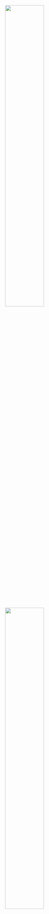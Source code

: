 <br />
<p align="center">
    <a href="https://github.com/mosaicml/streaming#gh-light-mode-only" class="only-light">
      <img src="https://storage.googleapis.com/docs.mosaicml.com/images/streaming-logo-light-mode.png" width="50%"/>
    </a>
    <!--pypi website does not support dark mode and does not understand GitHub tag. Hence, it renders both the images.
    The below tag is being used to remove the dark mode image on pypi website.-->
    <!-- SETUPTOOLS_LONG_DESCRIPTION_HIDE_BEGIN -->
    <a href="https://github.com/mosaicml/streaming#gh-dark-mode-only" class="only-dark">
      <img src="https://storage.googleapis.com/docs.mosaicml.com/images/streaming-logo-dark-mode.png" width="50%"/>
    </a>
    <!-- SETUPTOOLS_LONG_DESCRIPTION_HIDE_END -->
</p>

<h2><p align="center">Fast, accurate streaming of training data from cloud storage</p></h2>

<h4><p align='center'>
<a href="https://www.mosaicml.com">[Website]</a>
- <a href="https://streaming.docs.mosaicml.com/en/latest/getting_started/user_guide.html">[Getting Started]</a>
- <a href="https://streaming.docs.mosaicml.com/">[Docs]
- <a href="https://www.mosaicml.com/team">[We're Hiring!]</a>
</p></h4>

<p align="center">
    <a href="https://pypi.org/project/mosaicml-streaming/">
        <img alt="PyPi Version" src="https://img.shields.io/pypi/pyversions/mosaicml-streaming">
    </a>
    <a href="https://pypi.org/project/mosaicml-streaming/">
        <img alt="PyPi Package Version" src="https://img.shields.io/pypi/v/mosaicml-streaming">
    </a>
    <a href="https://github.com/mosaicml/streaming/actions?query=workflow%3ATest">
        <img alt="Unit test" src="https://github.com/mosaicml/streaming/actions/workflows/pytest.yaml/badge.svg">
    </a>
    <a href="https://pepy.tech/project/mosaicml-streaming/">
        <img alt="PyPi Downloads" src="https://static.pepy.tech/personalized-badge/mosaicml-streaming?period=month&units=international_system&left_color=grey&right_color=blue&left_text=Downloads/month">
    </a>
    <a href="https://streaming.docs.mosaicml.com">
        <img alt="Documentation" src="https://readthedocs.org/projects/streaming/badge/?version=stable">
    </a>
    <a href="https://mosaicml.me/slack">
        <img alt="Chat @ Slack" src="https://img.shields.io/badge/slack-chat-2eb67d.svg?logo=slack">
    </a>
    <a href="https://github.com/mosaicml/streaming/blob/main/LICENSE">
        <img alt="License" src="https://img.shields.io/badge/License-Apache%202.0-green.svg?logo=slack">
    </a>
</p>
<br />

# 👋 Welcome

We built StreamingDataset to make training on large datasets from cloud storage as fast, cheap, and scalable as possible.

It’s specially designed for multi-node, distributed training for large models—maximizing correctness guarantees, performance, and ease of use. Now, you can efficiently train anywhere, independent of your training data location. Just stream in the data you need, when you need it. To learn more about why we built StreamingDataset, read our [announcement blog](https://www.mosaicml.com/blog/mosaicml-streamingdataset).

StreamingDataset is compatible with any data type, including **images, text, video, and multimodal data**.

With support for major cloud storage providers ([AWS](https://aws.amazon.com/s3/), [OCI](https://www.oracle.com/cloud/storage/object-storage/), [GCS](https://cloud.google.com/storage), [Azure](https://azure.microsoft.com/en-us/products/storage/blobs), [Databricks](https://docs.databricks.com/en/storage/index.html), and any S3 compatible object store such as [Cloudflare R2](https://www.cloudflare.com/products/r2/), [Coreweave](https://docs.coreweave.com/storage/object-storage), [Backblaze b2](https://www.backblaze.com/b2/cloud-storage.html), etc. ) and designed as a drop-in replacement for your PyTorch [IterableDataset](https://pytorch.org/docs/stable/data.html#torch.utils.data.IterableDataset) class, StreamingDataset seamlessly integrates into your existing training workflows.

![The flow of samples from shards in the cloud to devices in your cluster](docs/source/_static/images/flow.gif)

# 🚀 Getting Started

## 💾 Installation

Streaming can be installed with `pip`:

<!--pytest.mark.skip-->
```bash
pip install mosaicml-streaming
```

## 🏁 Quick Start

### 1. Prepare Your Data

Convert your raw dataset into one of our supported streaming formats:

- MDS (Mosaic Data Shard) format which can encode and decode any Python object
- CSV / TSV
- JSONL

<!--pytest.mark.skip-->
```python
import numpy as np
from PIL import Image
from streaming import MDSWriter

# Local or remote directory in which to store the compressed output files
data_dir = 'path-to-dataset'

# A dictionary mapping input fields to their data types
columns = {
    'image': 'jpeg',
    'class': 'int'
}

# Shard compression, if any
compression = 'zstd'

# Save the samples as shards using MDSWriter
with MDSWriter(out=data_dir, columns=columns, compression=compression) as out:
    for i in range(10000):
        sample = {
            'image': Image.fromarray(np.random.randint(0, 256, (32, 32, 3), np.uint8)),
            'class': np.random.randint(10),
        }
        out.write(sample)
```

### 2. Upload Your Data to Cloud Storage

Upload your streaming dataset to the cloud storage of your choice ([AWS](https://aws.amazon.com/s3/), [OCI](https://www.oracle.com/cloud/storage/object-storage/), or [GCP](https://cloud.google.com/storage)). Below is one example of uploading a directory to an S3 bucket using the [AWS CLI](https://aws.amazon.com/cli/).

<!--pytest.mark.skip-->
```bash
$ aws s3 cp --recursive path-to-dataset s3://my-bucket/path-to-dataset
```

### 3. Build a StreamingDataset and DataLoader

<!--pytest.mark.skip-->
```python
from torch.utils.data import DataLoader
from streaming import StreamingDataset

# Remote path where full dataset is persistently stored
remote = 's3://my-bucket/path-to-dataset'

# Local working dir where dataset is cached during operation
local = '/tmp/path-to-dataset'

# Create streaming dataset
dataset = StreamingDataset(local=local, remote=remote, shuffle=True)

# Let's see what is in sample #1337...
sample = dataset[1337]
img = sample['image']
cls = sample['class']

# Create PyTorch DataLoader
dataloader = DataLoader(dataset)
```

### 📚 What next?

Getting started guides, examples, API references, and other useful information can be found in our [docs](https://streaming.docs.mosaicml.com/).

We have end-to-end tutorials for training a model on:

- [CIFAR-10](https://streaming.docs.mosaicml.com/en/stable/examples/cifar10.html)
- [FaceSynthetics](https://streaming.docs.mosaicml.com/en/stable/examples/facesynthetics.html)
- [SyntheticNLP](https://streaming.docs.mosaicml.com/en/stable/examples/synthetic_nlp.html)

We also have starter code for the following popular datasets, which can be found in the `streaming` [directory](https://github.com/mosaicml/streaming/tree/main/streaming):

| Dataset | Task | Read | Write |
| --- | --- | --- | --- |
| LAION-400M | Text and image | [Read](https://github.com/mosaicml/diffusion-benchmark/blob/main/data.py) | [Write](https://github.com/mosaicml/streaming/tree/main/streaming/multimodal/convert/laion/laion400m) |
| WebVid | Text and video | [Read](https://github.com/mosaicml/streaming/blob/main/streaming/multimodal/webvid.py) | [Write](https://github.com/mosaicml/streaming/blob/main/streaming/multimodal/convert/webvid.py) |
| C4 | Text | [Read](https://github.com/mosaicml/streaming/blob/main/streaming/text/c4.py) | [Write](https://github.com/mosaicml/streaming/blob/main/streaming/text/convert/c4.py) |
| EnWiki | Text | [Read](https://github.com/mosaicml/streaming/blob/main/streaming/text/enwiki.py) | [Write](https://github.com/mosaicml/streaming/tree/main/streaming/text/convert/enwiki) |
| Pile | Text | [Read](https://github.com/mosaicml/streaming/blob/main/streaming/text/pile.py) | [Write](https://github.com/mosaicml/streaming/blob/main/streaming/text/convert/pile.py)
| ADE20K | Image segmentation | [Read](https://github.com/mosaicml/streaming/blob/main/streaming/vision/ade20k.py) | [Write](https://github.com/mosaicml/streaming/blob/main/streaming/vision/convert/ade20k.py)
| CIFAR10 | Image classification | [Read](https://github.com/mosaicml/streaming/blob/main/streaming/vision/cifar10.py) | [Write](https://github.com/mosaicml/streaming/blob/main/streaming/vision/convert/cifar10.py) |
| COCO | Image classification | [Read](https://github.com/mosaicml/streaming/blob/main/streaming/vision/coco.py) | [Write](https://github.com/mosaicml/streaming/blob/main/streaming/vision/convert/coco.py) |
| ImageNet | Image classification | [Read](https://github.com/mosaicml/streaming/blob/main/streaming/vision/imagenet.py) | [Write](https://github.com/mosaicml/streaming/blob/main/streaming/vision/convert/imagenet.py) |

**To start training on these datasets:**

1. Convert raw data into .mds format using the corresponding script from the `convert` directory.

For example:

<!--pytest.mark.skip-->
```bash
$ python -m streaming.multimodal.convert.webvid --in <CSV file> --out <MDS output directory>
```

2. Import dataset class to start training the model.

<!--pytest.mark.skip-->
```python
from streaming.multimodal import StreamingInsideWebVid
dataset = StreamingInsideWebVid(local=local, remote=remote, shuffle=True)
```

# **🔑** Key Features

---

## Seamless data mixing

Easily experiment with dataset mixtures with [`Stream`](https://docs.mosaicml.com/projects/streaming/en/latest/api_reference/generated/streaming.Stream.html#stream). Dataset sampling can be controlled in relative (proportion) or absolute (repeat or samples terms). During streaming, the different datasets are streamed, shuffled, and mixed seamlessly just-in-time.

```
# mix C4, github code, and internal datasets
streams = [
  Stream(remote='s3://datasets/c4', proportion=0.4),
  Stream(remote='s3://datasets/github', proportion=0.1),
  Stream(remote='gcs://datasets/my_internal', proportion=0.5),
]

dataset = StreamingDataset(
  streams=streams,
  samples_per_epoch=1e8,
)
```

## True Determinism

A unique feature of our solution: samples are in the same order regardless of the number of GPUs, nodes, or CPU workers. This makes it easier to:

- Reproduce and debug training runs and loss spikes
- Load a checkpoint trained on 64 GPUs and debug on 8 GPUs with reproducibility

See the figure below — training a model on 1, 8, 16, 32, or 64 GPUs yields the **exact same loss curve** (up to the limitations of floating point math!)

![Plot of elastic determinism](docs/source/_static/images/determinism.png)

## Instant mid-epoch resumption

It can be expensive — and annoying — to wait for your job to resume while your dataloader spins after a hardware failure or loss spike. Thanks to our deterministic sample ordering, StreamingDataset lets you resume training in seconds, not hours, in the middle of a long training run.

Minimizing resumption latency can save thousands of dollars in egress fees and idle GPU compute time compared to existing solutions.

## High throughput

Our MDS format cuts extraneous work to the bone, resulting in ultra-low sample latency and higher throughput compared to alternatives for workloads bottlenecked by the dataloader.

| Tool | Throughput |
| --- | --- |
| StreamingDataset | ~19000 img/sec |
| ImageFolder | ~18000 img/sec |
| WebDataset | ~16000 img/sec |

*Results shown are from ImageNet + ResNet-50 training, collected over 5 repetitions after the data is cached after the first epoch.*

## Equal convergence

Model convergence from using StreamingDataset is just as good as using local disk, thanks to our shuffling algorithm.

![Plot of equal convergence](docs/source/_static/images/convergence.png)

Below are results from ImageNet + ResNet-50 training, collected over 5 repetitions.

| Tool | Top-1 Accuracy |
| --- | --- |
| StreamingDataset | 76.51% +/- 0.09 |
| ImageFolder | 76.57% +/- 0.10 |
| WebDataset | 76.23% +/- 0.17 |

StreamingDataset shuffles across all samples assigned to a node, whereas alternative solutions only shuffle samples in a smaller pool (within a single process). Shuffling across a wider pool spreads out adjacent samples more. In addition, our shuffling algorithm minimizes dropped samples. We have found both of these shuffling features advantageous for model convergence.

## Random access

Access the data you need when you need it.

Even if a sample isn’t downloaded yet, you can access `dataset[i]` to get sample `i`. The download will kick off immediately and the result will be returned when it’s done - similar to a map-style PyTorch dataset with samples numbered sequentially and accessible in any order.

<!--pytest.mark.skip-->
```python
dataset = StreamingDataset(...)
sample = dataset[19543]
```

## No divisibility requirements

StreamingDataset will happily iterate over any number of samples. You do not have to forever delete samples so that the dataset is divisible over a baked-in number of devices. Instead, each epoch a different selection of samples are repeated (none dropped) so that each device processes the same count.

<!--pytest.mark.skip-->
```python
dataset = StreamingDataset(...)
dl = DataLoader(dataset, num_workers=...)
```

## Disk usage limits

Dynamically delete least recently used shards in order to keep disk usage under a specified limit. This is enabled by setting the StreamingDataset argument `cache_limit`. See the [shuffling](./docs/source/fundamentals/shuffling.md) guide for more details.

```
dataset = StreamingDataset(
    cache_limit='100gb',
    ...
)
```

# 🏆 Project Showcase

Here are some projects and experiments that used StreamingDataset. Got something to add?  Email [community@mosaicml.com](mailto:community@mosaicml.com) or join our [Community Slack](https://mosaicml.me/slack).

- [BioMedLM](https://www.mosaicml.com/blog/introducing-pubmed-gpt): a Domain Specific Large Language Model for BioMedicine by MosaicML and Stanford CRFM
- [Mosaic Diffusion Models](https://www.mosaicml.com/blog/training-stable-diffusion-from-scratch-costs-160k): Training Stable Diffusion from Scratch Costs <$160k
- [Mosaic LLMs](https://www.mosaicml.com/blog/gpt-3-quality-for-500k): GPT-3 quality for <$500k
- [Mosaic ResNet](https://www.mosaicml.com/blog/mosaic-resnet): Blazingly Fast Computer Vision Training with the Mosaic ResNet and Composer
- [Mosaic DeepLabv3](https://www.mosaicml.com/blog/mosaic-image-segmentation): 5x Faster Image Segmentation Training with MosaicML Recipes
- …more to come! Stay tuned!

# 💫 Contributors

We welcome any contributions, pull requests, or issues.

To start contributing, see our [Contributing](https://github.com/mosaicml/streaming/blob/main/CONTRIBUTING.md) page.

P.S.: [We're hiring](https://mosaicml.com/jobs)!

If you like this project, give us a star **⭐** and check out our other projects:

- **[Composer](https://github.com/mosaicml/composer) -** a modern PyTorch library that makes scalable, efficient neural network training easy
- **[MosaicML Examples](https://github.com/mosaicml/examples)** - reference examples for training ML models quickly and to high accuracy - featuring starter code for GPT / Large Language Models, Stable Diffusion, BERT, ResNet-50, and DeepLabV3
- **[MosaicML Cloud](https://www.mosaicml.com/cloud)** - our training platform built to minimize training costs for LLMs, Diffusion Models, and other large models - featuring multi-cloud orchestration, effortless multi-node scaling, and under-the-hood optimizations for speeding up training time

# ✍️ Citation

```
@misc{mosaicml2022streaming,
    author = {The Mosaic ML Team},
    title = {streaming},
    year = {2022},
    howpublished = {\url{<https://github.com/mosaicml/streaming/>}},
}
```
